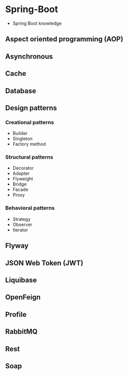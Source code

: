 # Spring-Boot
 - Spring Boot knowledge

## Aspect oriented programming (AOP)

## Asynchronous

## Cache

## Database

## Design patterns

### Creational patterns

 - Builder
 - Singleton
 - Factory method

### Structural patterns

 - Decorator
 - Adapter
 - Flyweight
 - Bridge
 - Facade
 - Proxy

### Behavioral patterns

- Strategy
- Observer
- Iterator

## Flyway

## JSON Web Token (JWT)

## Liquibase 

## OpenFeign

## Profile

## RabbitMQ

## Rest

## Soap
